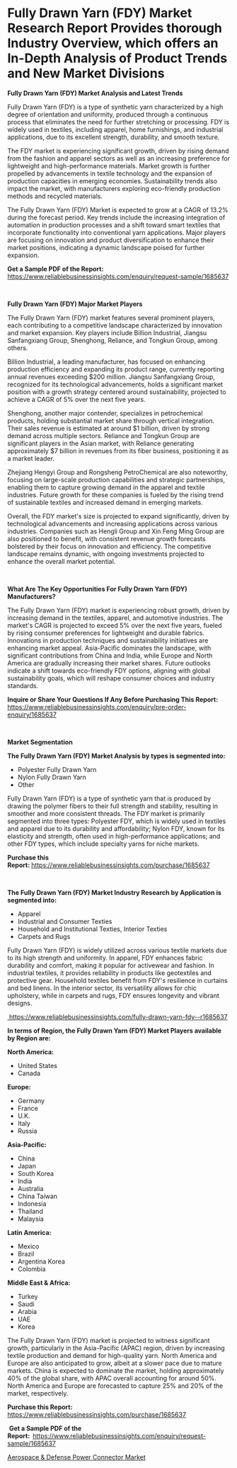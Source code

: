 <p><h1>Fully Drawn Yarn (FDY) Market Research Report Provides thorough Industry Overview, which offers an In-Depth Analysis of Product Trends and New Market Divisions</h1></p><p><strong>Fully Drawn Yarn (FDY) Market Analysis and Latest Trends</strong></p>
<p><p>Fully Drawn Yarn (FDY) is a type of synthetic yarn characterized by a high degree of orientation and uniformity, produced through a continuous process that eliminates the need for further stretching or processing. FDY is widely used in textiles, including apparel, home furnishings, and industrial applications, due to its excellent strength, durability, and smooth texture.</p><p>The FDY market is experiencing significant growth, driven by rising demand from the fashion and apparel sectors as well as an increasing preference for lightweight and high-performance materials. Market growth is further propelled by advancements in textile technology and the expansion of production capacities in emerging economies. Sustainability trends also impact the market, with manufacturers exploring eco-friendly production methods and recycled materials.</p><p>The Fully Drawn Yarn (FDY) Market is expected to grow at a CAGR of 13.2% during the forecast period. Key trends include the increasing integration of automation in production processes and a shift toward smart textiles that incorporate functionality into conventional yarn applications. Major players are focusing on innovation and product diversification to enhance their market positions, indicating a dynamic landscape poised for further expansion.</p></p>
<p><strong>Get a Sample PDF of the Report:&nbsp;</strong> <a href="https://www.reliablebusinessinsights.com/enquiry/request-sample/1685637?utm_campaign=3288&utm_medium=2&utm_source=Github&utm_content=ia&utm_term=24032025&utm_id=fully-drawn-yarn-fdy">https://www.reliablebusinessinsights.com/enquiry/request-sample/1685637</a></p>
<p>&nbsp;</p>
<p><strong>Fully Drawn Yarn (FDY) Major Market Players</strong></p>
<p><p>The Fully Drawn Yarn (FDY) market features several prominent players, each contributing to a competitive landscape characterized by innovation and market expansion. Key players include Billion Industrial, Jiangsu Sanfangxiang Group, Shenghong, Reliance, and Tongkun Group, among others. </p><p>Billion Industrial, a leading manufacturer, has focused on enhancing production efficiency and expanding its product range, currently reporting annual revenues exceeding $200 million. Jiangsu Sanfangxiang Group, recognized for its technological advancements, holds a significant market position with a growth strategy centered around sustainability, projected to achieve a CAGR of 5% over the next five years.</p><p>Shenghong, another major contender, specializes in petrochemical products, holding substantial market share through vertical integration. Their sales revenue is estimated at around $1 billion, driven by strong demand across multiple sectors. Reliance and Tongkun Group are significant players in the Asian market, with Reliance generating approximately $7 billion in revenues from its fiber business, positioning it as a market leader.</p><p>Zhejiang Hengyi Group and Rongsheng PetroChemical are also noteworthy, focusing on large-scale production capabilities and strategic partnerships, enabling them to capture growing demand in the apparel and textile industries. Future growth for these companies is fueled by the rising trend of sustainable textiles and increased demand in emerging markets.</p><p>Overall, the FDY market's size is projected to expand significantly, driven by technological advancements and increasing applications across various industries. Companies such as Hengli Group and Xin Feng Ming Group are also positioned to benefit, with consistent revenue growth forecasts bolstered by their focus on innovation and efficiency. The competitive landscape remains dynamic, with ongoing investments projected to enhance the overall market potential.</p></p>
<p>&nbsp;</p>
<p><strong>What Are The Key Opportunities For Fully Drawn Yarn (FDY) Manufacturers?</strong></p>
<p><p>The Fully Drawn Yarn (FDY) market is experiencing robust growth, driven by increasing demand in the textiles, apparel, and automotive industries. The market's CAGR is projected to exceed 5% over the next five years, fueled by rising consumer preferences for lightweight and durable fabrics. Innovations in production techniques and sustainability initiatives are enhancing market appeal. Asia-Pacific dominates the landscape, with significant contributions from China and India, while Europe and North America are gradually increasing their market shares. Future outlooks indicate a shift towards eco-friendly FDY options, aligning with global sustainability goals, which will reshape consumer choices and industry standards.</p></p>
<p><strong>Inquire or Share Your Questions If Any Before Purchasing This Report:</strong> <a href="https://www.reliablebusinessinsights.com/enquiry/pre-order-enquiry/1685637?utm_campaign=3288&utm_medium=2&utm_source=Github&utm_content=ia&utm_term=24032025&utm_id=fully-drawn-yarn-fdy">https://www.reliablebusinessinsights.com/enquiry/pre-order-enquiry/1685637</a></p>
<p>&nbsp;</p>
<p><strong>Market Segmentation</strong></p>
<p><strong>The Fully Drawn Yarn (FDY) Market Analysis by types is segmented into:</strong></p>
<p><ul><li>Polyester Fully Drawn Yarn</li><li>Nylon Fully Drawn Yarn</li><li>Other</li></ul></p>
<p><p>Fully Drawn Yarn (FDY) is a type of synthetic yarn that is produced by drawing the polymer fibers to their full strength and stability, resulting in smoother and more consistent threads. The FDY market is primarily segmented into three types: Polyester FDY, which is widely used in textiles and apparel due to its durability and affordability; Nylon FDY, known for its elasticity and strength, often used in high-performance applications; and other FDY types, which include specialty yarns for niche markets.</p></p>
<p><strong>Purchase this Report:&nbsp;</strong><a href="https://www.reliablebusinessinsights.com/purchase/1685637?utm_campaign=3288&utm_medium=2&utm_source=Github&utm_content=ia&utm_term=24032025&utm_id=fully-drawn-yarn-fdy">https://www.reliablebusinessinsights.com/purchase/1685637</a></p>
<p>&nbsp;</p>
<p><strong>The Fully Drawn Yarn (FDY) Market Industry Research by Application is segmented into:</strong></p>
<p><ul><li>Apparel</li><li>Industrial and Consumer Texties</li><li>Household and Institutional Texties, Interior Texties</li><li>Carpets and Rugs</li></ul></p>
<p><p>Fully Drawn Yarn (FDY) is widely utilized across various textile markets due to its high strength and uniformity. In apparel, FDY enhances fabric durability and comfort, making it popular for activewear and fashion. In industrial textiles, it provides reliability in products like geotextiles and protective gear. Household textiles benefit from FDY's resilience in curtains and bed linens. In the interior sector, its versatility allows for chic upholstery, while in carpets and rugs, FDY ensures longevity and vibrant designs.</p></p>
<p><a href="https://www.reliablebusinessinsights.com/fully-drawn-yarn-fdy--r1685637?utm_campaign=3288&utm_medium=2&utm_source=Github&utm_content=ia&utm_term=24032025&utm_id=fully-drawn-yarn-fdy">&nbsp;https://www.reliablebusinessinsights.com/fully-drawn-yarn-fdy--r1685637</a></p>
<p><strong>In terms of Region, the Fully Drawn Yarn (FDY) Market Players available by Region are:</strong></p>
<p>
    <p> <strong> North America: </strong>
        <ul>
            <li>United States</li>
            <li>Canada</li>
        </ul>
        </p> 
    <p> <strong> Europe: </strong>
        <ul>
            <li>Germany</li>
            <li>France</li>
            <li>U.K.</li>
            <li>Italy</li>
            <li>Russia</li>
        </ul>
        </p> 
    <p> <strong> Asia-Pacific: </strong>
        <ul>
            <li>China</li>
            <li>Japan</li>
            <li>South Korea</li>
            <li>India</li>
            <li>Australia</li>
            <li>China Taiwan</li>
            <li>Indonesia</li>
            <li>Thailand</li>
            <li>Malaysia</li>
        </ul>
        </p> 
    <p> <strong> Latin America: </strong>
        <ul>
            <li>Mexico</li>
            <li>Brazil</li>
            <li>Argentina Korea</li>
            <li>Colombia</li>
        </ul>
        </p> 
    <p> <strong> Middle East & Africa: </strong>
        <ul>
            <li>Turkey</li>
            <li>Saudi</li>
            <li>Arabia</li>
            <li>UAE</li>
            <li>Korea</li>
        </ul>
    </p>
    </p>
<p><p>The Fully Drawn Yarn (FDY) market is projected to witness significant growth, particularly in the Asia-Pacific (APAC) region, driven by increasing textile production and demand for high-quality yarn. North America and Europe are also anticipated to grow, albeit at a slower pace due to mature markets. China is expected to dominate the market, holding approximately 40% of the global share, with APAC overall accounting for around 50%. North America and Europe are forecasted to capture 25% and 20% of the market, respectively.</p></p>
<p><strong>Purchase this Report: </strong><a href="https://www.reliablebusinessinsights.com/purchase/1685637?utm_campaign=3288&utm_medium=2&utm_source=Github&utm_content=ia&utm_term=24032025&utm_id=fully-drawn-yarn-fdy">https://www.reliablebusinessinsights.com/purchase/1685637</a></p>
<p>&nbsp;<strong>Get a Sample PDF of the Report:&nbsp;&nbsp;</strong><a href="https://www.reliablebusinessinsights.com/enquiry/request-sample/1685637?utm_campaign=3288&utm_medium=2&utm_source=Github&utm_content=ia&utm_term=24032025&utm_id=fully-drawn-yarn-fdy">https://www.reliablebusinessinsights.com/enquiry/request-sample/1685637</a></p>
<p><strong></strong></p>
<p><p><a href="https://github.com/pizolina/Market-Research-Report-List-7/blob/main/aerospace-defense-power-connector-market.md?utm_campaign=3288&utm_medium=2&utm_source=Github&utm_content=ia&utm_term=24032025&utm_id=fully-drawn-yarn-fdy">Aerospace & Defense Power Connector Market</a></p></p>